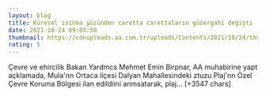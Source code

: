 ```yaml
--- 
layout: blog
title: Küresel ısınma yüzünden caretta carettaların güzergahı değişti
date: 2021-10-24 09:03:50
thumbnail: https://cdnuploads.aa.com.tr/uploads/Contents/2021/10/24/thumbs_b_c_b8dd6778e866e254393dd17255750098.jpg?v=123531
rating: 5
---
```

Çevre ve ehircilik Bakan Yardmcs Mehmet Emin Birpnar, AA muhabirine yapt açklamada, Mula'nn Ortaca ilçesi Dalyan Mahallesindeki ztuzu Plaj'nn Özel Çevre Koruma Bölgesi ilan edildiini anmsatarak, plaj… [+3547 chars]